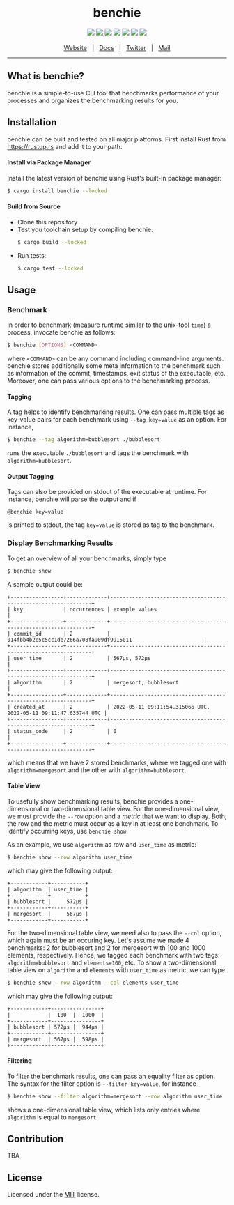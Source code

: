 <div align="center">
  <h1>benchie</h1>
  <a href="https://github.com/benchie-io/benchie/actions"><img src="https://img.shields.io/github/workflow/status/benchie-io/benchie/CI" /></a>
  <a href="https://codecov.io/gh/benchie-io/benchie">
    <img src="https://codecov.io/gh/benchie-io/benchie/branch/main/graph/badge.svg?token=K4WQDNCN9F"/>
  </a>
  <a href="https://crates.io/crates/benchie"><img src="https://img.shields.io/crates/v/benchie.svg" /></a>
  <a href="https://docs.rs/benchie"><img src="https://docs.rs/benchie/badge.svg" /></a>
  <img src="https://img.shields.io/badge/Rust-v1.61.0-yellow" />
  <img src="https://img.shields.io/badge/platform-linux%20%7C%20macos%20%7C%20windows-brightgreen" />
  <a href="https://github.com/benchie-io/benchie/blob/master/LICENSE"><img src="https://img.shields.io/crates/l/benchie" /></a>
  <br />
  <br />
  <a href="https://www.benchie.io/">Website</a>
  <span>&nbsp;&nbsp;|&nbsp;&nbsp;</span>
  <a href="https://docs.rs/benchie">Docs</a>
  <span>&nbsp;&nbsp;|&nbsp;&nbsp;</span>
  <a href="#">Twitter</a>
  <span>&nbsp;&nbsp;|&nbsp;&nbsp;</span>
  <a href="mailto:hello@benchie.io">Mail</a>
  <br />
  <hr />
</div>

## What is benchie?

benchie is a simple-to-use CLI tool that benchmarks performance of your processes and organizes the benchmarking results for you.

## Installation

benchie can be built and tested on all major platforms. First install Rust from https://rustup.rs and add it to your path.

#### Install via Package Manager

Install the latest version of benchie using Rust's built-in package manager:

```bash
$ cargo install benchie --locked
```

#### Build from Source
* Clone this repository
* Test you toolchain setup by compiling benchie:
  ```bash
  $ cargo build --locked
  ```
* Run tests:
  ```bash
  $ cargo test --locked
  ```
  
  
## Usage

### Benchmark

In order to benchmark (measure runtime similar to the unix-tool `time`) a process, invocate benchie as follows:
```bash
$ benchie [OPTIONS] <COMMAND>
```
where `<COMMAND>` can be any command including command-line arguments. 
benchie stores additionally some meta information to the benchmark such as information of the commit, timestamps, exit status of the executable, etc.
Moreover, one can pass various options to the benchmarking process.

#### Tagging

A tag helps to identify benchmarking results. One can pass multiple tags as key-value pairs for each benchmark using `--tag key=value` as an option.
For instance,
```bash
$ benchie --tag algorithm=bubblesort ./bubblesort
```
runs the executable `./bubblesort` and tags the benchmark with `algorithm=bubblesort`.

#### Output Tagging

Tags can also be provided on stdout of the executable at runtime.
For instance, benchie will parse the output and if
```
@benchie key=value
```
is printed to stdout, the tag `key=value` is stored as tag to the benchmark.


### Display Benchmarking Results

To get an overview of all your benchmarks, simply type

```bash
$ benchie show
```

A sample output could be:
```
+-----------------+-------------+----------------------------------------------------------------+
| key             | occurrences | example values                                                 |
+-----------------+-------------+----------------------------------------------------------------+
| commit_id       | 2           | 014fbb4b2e5c5cc1de7266a708fa909df9915011                       |
+-----------------+-------------+----------------------------------------------------------------+
| user_time       | 2           | 567µs, 572µs                                                   |
+-----------------+-------------+----------------------------------------------------------------+
| algorithm       | 2           | mergesort, bubblesort                                          |
+-----------------+-------------+----------------------------------------------------------------+
| created_at      | 2           | 2022-05-11 09:11:54.315066 UTC, 2022-05-11 09:11:47.635744 UTC |
+-----------------+-------------+----------------------------------------------------------------+
| status_code     | 2           | 0                                                              |
+-----------------+-------------+----------------------------------------------------------------+
```
which means that we have 2 stored benchmarks, where we tagged one with `algorithm=mergesort` and the other with `algorithm=bubblesort`.

#### Table View
To usefully show benchmarking results, benchie provides a one-dimensional or two-dimensional table view.
For the one-dimensional view, we must provide the `--row` option and a *metric* that we want to display.
Both, the row and the metric must occur as a key in at least one benchmark. 
To identify occurring keys, use `benchie show`.

As an example, we use `algorithm` as row and `user_time` as metric:
```bash
$ benchie show --row algorithm user_time
```
which may give the following output:
```
+------------+-----------+
| algorithm  | user_time |
+------------+-----------+
| bubblesort |     572µs |
+------------+-----------+
| mergesort  |     567µs |
+------------+-----------+
```

For the two-dimensional table view, we need also to pass the `--col` option, which again must be an occuring key.
Let's assume we made 4 benchmarks: 2 for bubblesort and 2 for mergesort with 100 and 1000 elements, respectively.
Hence, we tagged each benchmark with two tags: `algorithm=bubblesort` and `elements=100`, etc.
To show a two-dimensional table view on `algorithm` and `elements` with `user_time` as metric, we can type
```bash
$ benchie show --row algorithm --col elements user_time
```
which may give the following output:
```
+------------+----------------+
|            |  100  |  1000  |
+------------+----------------+
| bubblesort | 572µs |  944µs |
+------------+----------------+
| mergesort  | 567µs |  598µs |
+------------+----------------+
```

#### Filtering

To filter the benchmark results, one can pass an equality filter as option.
The syntax for the filter option is `--filter key=value`, for instance
```bash
$ benchie show --filter algorithm=mergesort --row algorithm user_time
```
shows a one-dimensional table view, which lists only entries where `algorithm` is equal to `mergesort`.

## Contribution

TBA

## License

Licensed under the [MIT](LICENSE) license.
